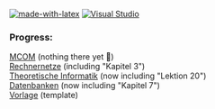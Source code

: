 [![made-with-latex](https://img.shields.io/badge/Made%20with-LaTeX-1f425f.svg)](https://www.latex-project.org/)
[![Visual Studio](https://badgen.net/badge/icon/visualstudio?icon=visualstudio&label)](https://visualstudio.microsoft.com)  
### Progress:

[MCOM](MCOM) (nothing there yet 🙁)  
[Rechnernetze](Rechnernetze) (including "Kapitel 3")  
[Theoretische Informatik](Theoretische%20Informatik) (now including "Lektion 20")  
[Datenbanken](Datenbanken) (now including "Kapitel 7")  
[Vorlage](Vorlage) (template)
